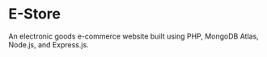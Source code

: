 # E-Store
An electronic goods e-commerce website built using PHP, MongoDB Atlas, Node.js, and Express.js.
